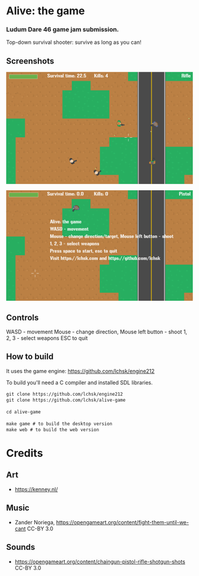 # Alive: the game

### Ludum Dare 46 game jam submission.

Top-down survival shooter: survive as long as you can!

## Screenshots

![Alive game screenshot](./alive_screenshot_1.png)

![Alive game screenshot](./alive_screenshot_2.png)

## Controls

WASD - movement
Mouse - change direction, Mouse left button - shoot
1, 2, 3 - select weapons
ESC to quit

## How to build

It uses the game engine: https://github.com/lchsk/engine212

To build you'll need a C compiler and installed SDL libraries.

```
git clone https://github.com/lchsk/engine212
git clone https://github.com/lchsk/alive-game

cd alive-game

make game # to build the desktop version
make web # to build the web version
```

# Credits

## Art

- https://kenney.nl/

## Music

- Zander Noriega, https://opengameart.org/content/fight-them-until-we-cant
CC-BY 3.0

## Sounds

- https://opengameart.org/content/chaingun-pistol-rifle-shotgun-shots
CC-BY 3.0
